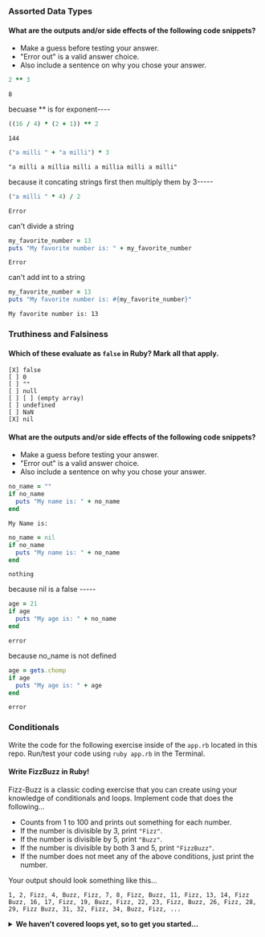 ### Assorted Data Types

#### What are the outputs and/or side effects of the following code snippets?

* Make a guess before testing your answer.
* "Error out" is a valid answer choice.
* Also include a sentence on why you chose your answer.

```rb
2 ** 3
```
```text
8
```
becuase ** is for exponent----
```rb
((16 / 4) * (2 + 1)) ** 2
```
```text
144
```

```rb
("a milli " + "a milli") * 3
```
```text
"a milli a millia milli a millia milli a milli"
```
because it concating strings first then multiply them by 3-----
```rb
("a milli " * 4) / 2
```
```text
Error
```
can't divide a string
```rb
my_favorite_number = 13
puts "My favorite number is: " + my_favorite_number
```
```text
Error
```
can't add int to a string
```rb
my_favorite_number = 13
puts "My favorite number is: #{my_favorite_number}"
```
```text
My favorite number is: 13
```

### Truthiness and Falsiness

#### Which of these evaluate as `false` in Ruby? Mark all that apply.

```text
[X] false
[ ] 0
[ ] ""
[ ] null
[ ] [ ] (empty array)
[ ] undefined
[ ] NaN
[X] nil
```

#### What are the outputs and/or side effects of the following code snippets?

* Make a guess before testing your answer.
* "Error out" is a valid answer choice.
* Also include a sentence on why you chose your answer.

```rb
no_name = ""
if no_name
  puts "My name is: " + no_name
end
```
```text
My Name is: 
```

```rb
no_name = nil
if no_name
  puts "My name is: " + no_name
end
```
```text
nothing
```
because nil is a false -----

```rb
age = 21
if age
  puts "My age is: " + no_name
end
```
```text
error
```
because no_name is not defined
```rb
age = gets.chomp
if age
  puts "My age is: " + age
end
```
```text
error
```
 
### Conditionals

Write the code for the following exercise inside of the `app.rb` located in this repo. Run/test your code using `ruby app.rb` in the Terminal.

#### Write FizzBuzz in Ruby!

Fizz-Buzz is a classic coding exercise that you can create using your knowledge of conditionals and loops. Implement code that does the following...

* Counts from 1 to 100 and prints out something for each number.
* If the number is divisible by 3, print `"Fizz"`.
* If the number is divisible by 5, print `"Buzz"`.
* If the number is divisible by both 3 and 5, print `"FizzBuzz"`.
* If the number does not meet any of the above conditions, just print the number.

Your output should look something like this...
```
1, 2, Fizz, 4, Buzz, Fizz, 7, 8, Fizz, Buzz, 11, Fizz, 13, 14, Fizz Buzz, 16, 17, Fizz, 19, Buzz, Fizz, 22, 23, Fizz, Buzz, 26, Fizz, 28, 29, Fizz Buzz, 31, 32, Fizz, 34, Buzz, Fizz, ...
```

<details>
  <summary><strong>We haven't covered loops yet, so to get you started...</strong></summary>

  ```rb
 i = 0
while i <= 100
    i += 1
    if i%3 == 0 && i%5 ==0
        puts'FizzBuzz'
    elsif i%3 == 0
        puts 'Fizz'
    elsif i%5 == 0
        puts 'Buzz'
    else
        puts i
    end
end
  ```

</details>
